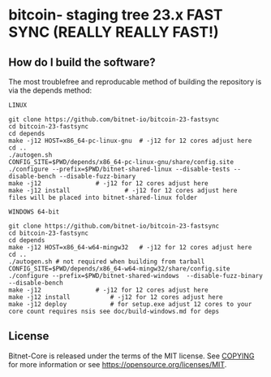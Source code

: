 bitcoin- staging tree 23.x FAST SYNC (REALLY REALLY FAST!)
===========================



How do I build the software?
----------------------------

The most troublefree and reproducable method of building the repository is via the depends method:

    LINUX

    git clone https://github.com/bitnet-io/bitcoin-23-fastsync
    cd bitcoin-23-fastsync
    cd depends
    make -j12 HOST=x86_64-pc-linux-gnu  # -j12 for 12 cores adjust here
    cd ..
    ./autogen.sh
    CONFIG_SITE=$PWD/depends/x86_64-pc-linux-gnu/share/config.site ./configure --prefix=$PWD/bitnet-shared-linux --disable-tests --disable-bench --disable-fuzz-binary
    make -j12 				# -j12 for 12 cores adjust here
    make -j12 install 		        # -j12 for 12 cores adjust here
    files will be placed into bitnet-shared-linux folder

    WINDOWS 64-bit

    git clone https://github.com/bitnet-io/bitcoin-23-fastsync
    cd bitcoin-23-fastsync
    cd depends
    make -j12 HOST=x86_64-w64-mingw32	# -j12 for 12 cores adjust here
    cd ..
    ./autogen.sh # not required when building from tarball
    CONFIG_SITE=$PWD/depends/x86_64-w64-mingw32/share/config.site ./configure --prefix=$PWD/bitnet-shared-windows  --disable-fuzz-binary --disable-bench
    make -j12 				# -j12 for 12 cores adjust here
    make -j12 install   		# -j12 for 12 cores adjust here
    make -j12 deploy			# for setup.exe adjust 12 cores to your core count requires nsis see doc/build-windows.md for deps


License
-------

Bitnet-Core is released under the terms of the MIT license. See [COPYING](COPYING) for more information or see https://opensource.org/licenses/MIT.


